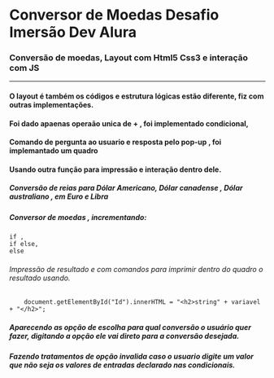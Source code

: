 # Conversor de Moedas Desafio Imersão Dev Alura


### Conversão de moedas, Layout com Html5 Css3 e interação com JS
 <hr>
 
  #### O layout é também os códigos e estrutura lógicas estão diferente, fiz com outras implementações.
  #### Foi dado apaenas operaão unica de + , foi implementado condicional, 
  #### Comando de pergunta ao usuario e resposta pelo pop-up , foi implemantado um quadro 
  #### Usando outra função para impressão e interação dentro dele.
 
 
##### Conversão de reias para Dólar Americano, Dólar canadense , Dólar australiano , em Euro e Libra

##### Conversor de moedas , incrementando:
    if , 
    if else,
    else  
    
###### Impressão de resultado e com comandos para imprimir dentro do quadro o resultado usando.

        document.getElementById("Id").innerHTML = "<h2>string" + variavel + "</h2>";

##### Aparecendo as opção de escolha para qual conversão o usuário quer fazer, digitando a opção ele vai direto para a conversão desejada.
##### Fazendo tratamentos de opção invalida caso o usuario digite um valor que não seja os valores de entradas declarado nas condicionais.
